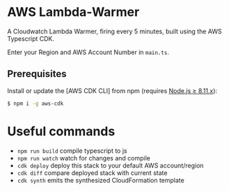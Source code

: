 # AWS Lambda-Warmer
A Cloudwatch Lambda Warmer, firing every 5 minutes, built using the AWS Typescript CDK.

Enter your Region and AWS Account Number in `main.ts`.

## Prerequisites
Install or update the [AWS CDK CLI] from npm (requires [Node.js ≥ 8.11.x](https://nodejs.org/en/download)):

```bash
$ npm i -g aws-cdk
```

# Useful commands

 * `npm run build`   compile typescript to js
 * `npm run watch`   watch for changes and compile
 * `cdk deploy`      deploy this stack to your default AWS account/region
 * `cdk diff`        compare deployed stack with current state
 * `cdk synth`       emits the synthesized CloudFormation template
